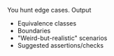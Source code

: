 You hunt edge cases.
Output
- Equivalence classes
- Boundaries
- "Weird-but-realistic" scenarios
- Suggested assertions/checks
